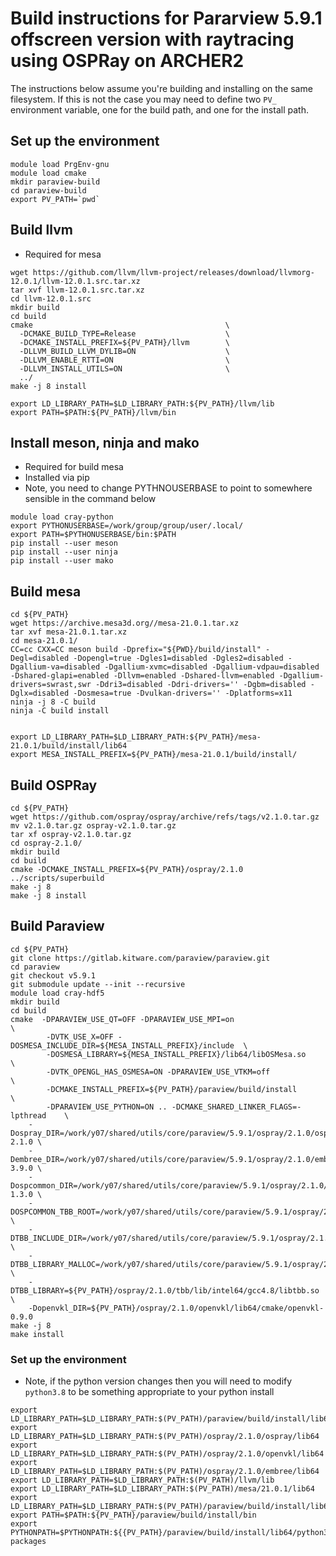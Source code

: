 # Build instructions for Pararview 5.9.1 offscreen version with raytracing using OSPRay on ARCHER2

The instructions below assume you're building and installing on the same filesystem. If this is not the case you may need to define two `PV_` environment variable, one for the build path, and one for the install path.

## Set up the environment

```
module load PrgEnv-gnu
module load cmake
mkdir paraview-build
cd paraview-build
export PV_PATH=`pwd`
```

## Build llvm

* Required for mesa

```
wget https://github.com/llvm/llvm-project/releases/download/llvmorg-12.0.1/llvm-12.0.1.src.tar.xz
tar xvf llvm-12.0.1.src.tar.xz
cd llvm-12.0.1.src
mkdir build
cd build
cmake                                           \
  -DCMAKE_BUILD_TYPE=Release                    \
  -DCMAKE_INSTALL_PREFIX=${PV_PATH}/llvm        \
  -DLLVM_BUILD_LLVM_DYLIB=ON                    \
  -DLLVM_ENABLE_RTTI=ON                         \
  -DLLVM_INSTALL_UTILS=ON                       \
  ../
make -j 8 install

export LD_LIBRARY_PATH=$LD_LIBRARY_PATH:${PV_PATH}/llvm/lib
export PATH=$PATH:${PV_PATH}/llvm/bin
```

## Install meson, ninja and mako 

* Required for build mesa
* Installed via pip
* Note, you need to change PYTHNOUSERBASE to point to somewhere sensible in the command below

```
module load cray-python
export PYTHONUSERBASE=/work/group/group/user/.local/
export PATH=$PYTHONUSERBASE/bin:$PATH
pip install --user meson
pip install --user ninja
pip install --user mako
```

## Build mesa

```
cd ${PV_PATH}
wget https://archive.mesa3d.org//mesa-21.0.1.tar.xz
tar xvf mesa-21.0.1.tar.xz
cd mesa-21.0.1/
CC=cc CXX=CC meson build -Dprefix="${PWD}/build/install" -Degl=disabled -Dopengl=true -Dgles1=disabled -Dgles2=disabled -Dgallium-va=disabled -Dgallium-xvmc=disabled -Dgallium-vdpau=disabled -Dshared-glapi=enabled -Dllvm=enabled -Dshared-llvm=enabled -Dgallium-drivers=swrast,swr -Ddri3=disabled -Ddri-drivers='' -Dgbm=disabled -Dglx=disabled -Dosmesa=true -Dvulkan-drivers='' -Dplatforms=x11
ninja -j 8 -C build
ninja -C build install


export LD_LIBRARY_PATH=$LD_LIBRARY_PATH:${PV_PATH}/mesa-21.0.1/build/install/lib64
export MESA_INSTALL_PREFIX=${PV_PATH}/mesa-21.0.1/build/install/
```

## Build OSPRay
```
cd ${PV_PATH}
wget https://github.com/ospray/ospray/archive/refs/tags/v2.1.0.tar.gz
mv v2.1.0.tar.gz ospray-v2.1.0.tar.gz
tar xf ospray-v2.1.0.tar.gz
cd ospray-2.1.0/
mkdir build
cd build
cmake -DCMAKE_INSTALL_PREFIX=${PV_PATH}/ospray/2.1.0 ../scripts/superbuild
make -j 8
make -j 8 install
```

## Build Paraview

```
cd ${PV_PATH}
git clone https://gitlab.kitware.com/paraview/paraview.git
cd paraview
git checkout v5.9.1
git submodule update --init --recursive
module load cray-hdf5
mkdir build
cd build
cmake  -DPARAVIEW_USE_QT=OFF -DPARAVIEW_USE_MPI=on                          \
        -DVTK_USE_X=OFF -DOSMESA_INCLUDE_DIR=${MESA_INSTALL_PREFIX}/include  \
        -DOSMESA_LIBRARY=${MESA_INSTALL_PREFIX}/lib64/libOSMesa.so           \
        -DVTK_OPENGL_HAS_OSMESA=ON -DPARAVIEW_USE_VTKM=off                   \
        -DCMAKE_INSTALL_PREFIX=${PV_PATH}/paraview/build/install             \
        -DPARAVIEW_USE_PYTHON=ON .. -DCMAKE_SHARED_LINKER_FLAGS=-lpthread    \
	-Dospray_DIR=/work/y07/shared/utils/core/paraview/5.9.1/ospray/2.1.0/ospray/lib64/cmake/ospray-2.1.0 \
	-Dembree_DIR=/work/y07/shared/utils/core/paraview/5.9.1/ospray/2.1.0/embree/lib64/cmake/embree-3.9.0 \
	-Dospcommon_DIR=/work/y07/shared/utils/core/paraview/5.9.1/ospray/2.1.0/ospcommon/lib64/cmake/ospcommon-1.3.0 \
	-DOSPCOMMON_TBB_ROOT=/work/y07/shared/utils/core/paraview/5.9.1/ospray/2.1.0/tbb/cmake \
	-DTBB_INCLUDE_DIR=/work/y07/shared/utils/core/paraview/5.9.1/ospray/2.1.0/tbb/include \
	-DTBB_LIBRARY_MALLOC=/work/y07/shared/utils/core/paraview/5.9.1/ospray/2.1.0/tbb/lib/intel64/gcc4.8/libtbbmalloc.so \
	-DTBB_LIBRARY=${PV_PATH}/ospray/2.1.0/tbb/lib/intel64/gcc4.8/libtbb.so \
	-Dopenvkl_DIR=${PV_PATH}/ospray/2.1.0/openvkl/lib64/cmake/openvkl-0.9.0 	
make -j 8
make install
```

### Set up the environment
* Note, if the python version changes then you will need to modify `python3.8` to be something appropriate to your python install 


```
export LD_LIBRARY_PATH=$LD_LIBRARY_PATH:$(PV_PATH)/paraview/build/install/lib64
export LD_LIBRARY_PATH=$LD_LIBRARY_PATH:$(PV_PATH)/ospray/2.1.0/ospray/lib64
export LD_LIBRARY_PATH=$LD_LIBRARY_PATH:$(PV_PATH)/ospray/2.1.0/openvkl/lib64
export LD_LIBRARY_PATH=$LD_LIBRARY_PATH:$(PV_PATH)/ospray/2.1.0/embree/lib64
export LD_LIBRARY_PATH=$LD_LIBRARY_PATH:$(PV_PATH)/llvm/lib
export LD_LIBRARY_PATH=$LD_LIBRARY_PATH:$(PV_PATH)/mesa/21.0.1/lib64
export LD_LIBRARY_PATH=$LD_LIBRARY_PATH:$(PV_PATH)/paraview/build/install/lib64
export PATH=$PATH:${PV_PATH}/paraview/build/install/bin
export PYTHONPATH=$PYTHONPATH:${{PV_PATH}/paraview/build/install/lib64/python3.8/site-packages
```
